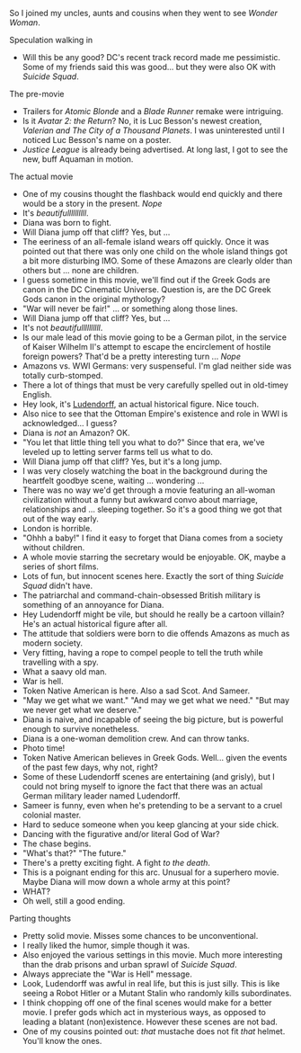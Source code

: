 So I joined my uncles, aunts and cousins when they went to see *Wonder Woman*.

Speculation walking in

 - Will this be any good? DC's recent track record made me pessimistic.  Some of my friends said this was good... but they were also OK with *Suicide Squad*.

The pre-movie

 - Trailers for *Atomic Blonde* and a *Blade Runner* remake were intriguing.
 - Is it *Avatar 2: the Return*? No, it is Luc Besson's newest creation, *Valerian and The City of a Thousand Planets*. I was uninterested until I noticed Luc Besson's name on a poster.
 - *Justice League* is already being advertised. At long last, I got to see the new, buff Aquaman in motion.

The actual movie

 - One of my cousins thought the flashback would end quickly and there would be a story in the present. *Nope*
 - It's *beautifullllllllll*.
 - Diana was born to fight.
 - Will Diana jump off that cliff? Yes, but ...
 - The eeriness of an all-female island wears off quickly. Once it was pointed out that there was only one child on the whole island things got a bit more disturbing IMO. Some of these Amazons are clearly older than others but ... none are children.
 - I guess sometime in this movie, we'll find out if the Greek Gods are canon in the DC Cinematic Universe. Question is, are the DC Greek Gods canon in the original mythology?
 - "War will never be fair!" ... or something along those lines.
 - Will Diana jump off that cliff? Yes, but ...
 - It's not *beautifullllllllll*.
 - Is our male lead of this movie going to be a German pilot, in the service of Kaiser Wilhelm II's attempt to escape the encirclement of hostile foreign powers? That'd be a pretty interesting turn ... *Nope*
 - Amazons vs. WWI Germans: very suspenseful. I'm glad neither side was totally curb-stomped.
 - There a lot of things that must be very carefully spelled out in old-timey English.
 - Hey look, it's [Ludendorff](https://en.wikipedia.org/wiki/Erich_Ludendorff), an actual historical figure. Nice touch.
 - Also nice to see that the Ottoman Empire's existence and role in WWI is acknowledged... I guess?
 - Diana is *not* an Amazon? OK.
 - "You let that little thing tell you what to do?" Since that era, we've leveled up to letting server farms tell us what to do.
 - Will Diana jump off that cliff? Yes, but it's a long jump.
 - I was very closely watching the boat in the background during the heartfelt goodbye scene, waiting ... wondering ...
 - There was no way we'd get through a movie featuring an all-woman civilization without a funny but awkward convo about marriage, relationships and ... sleeping together. So it's a good thing we got that out of the way early.
 - London is horrible.
 - "Ohhh a baby!" I find it easy to forget that Diana comes from a society without children.
 - A whole movie starring the secretary would be enjoyable. OK, maybe a series of short films.
 - Lots of fun, but innocent scenes here. Exactly the sort of thing *Suicide Squad* didn't have.
 - The patriarchal and command-chain-obsessed British military is something of an annoyance for Diana.
 - Hey Ludendorff might be vile, but should he really be a cartoon villain? He's an actual historical figure after all.
 - The attitude that soldiers were born to die offends Amazons as much as modern society.
 - Very fitting, having a rope to compel people to tell the truth while travelling with a spy.
 - What a saavy old man.
 - War is hell.
 - Token Native American is here. Also a sad Scot. And Sameer.
 - "May we get what we want." "And may we get what we need." "But may we never get what we deserve."
 - Diana is naive, and incapable of seeing the big picture, but is powerful enough to survive nonetheless.
 - Diana is a one-woman demolition crew. And can throw tanks.
 - Photo time!
 - Token Native American believes in Greek Gods. Well... given the events of the past few days, why not, right?
 - Some of these Ludendorff scenes are entertaining (and grisly), but I could not bring myself to ignore the fact that there was an actual German military leader named Ludendorff.
 - Sameer is funny, even when he's pretending to be a servant to a cruel colonial master.
 - Hard to seduce someone when you keep glancing at your side chick.
 - Dancing with the figurative and/or literal God of War?
 - The chase begins.
 - "What's that?" "The future."
 - There's a pretty exciting fight. A fight *to the death*.
 - This is a poignant ending for this arc. Unusual for a superhero movie. Maybe Diana will mow down a whole army at this point?
 - WHAT?
 - Oh well, still a good ending.

Parting thoughts

 - Pretty solid movie. Misses some chances to be unconventional.
 - I really liked the humor, simple though it was.
 - Also enjoyed the various settings in this movie. Much more interesting than the drab prisons and urban sprawl of *Suicide Squad*.
 - Always appreciate the "War is Hell" message.
 - Look, Ludendorff was awful in real life, but this is just silly. This is like seeing a Robot Hitler or a Mutant Stalin who randomly kills subordinates.
 - I think chopping off one of the final scenes would make for a better movie. I prefer gods which act in mysterious ways, as opposed to leading a blatant (non)existence. However these scenes are not bad.
 - One of my cousins pointed out: *that* mustache does not fit *that* helmet. You'll know the ones.
